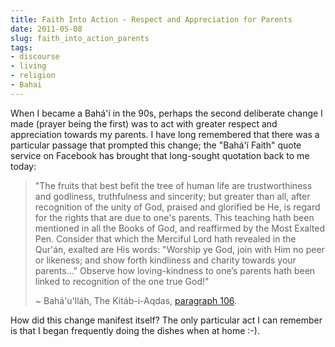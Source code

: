 ```yaml
---
title: Faith Into Action - Respect and Appreciation for Parents
date: 2011-05-08
slug: faith_into_action_parents
tags:
- discourse
- living
- religion
- Bahai
---
```


When I became a Bah&aacute;'&iacute; in the 90s, perhaps the second deliberate
change I made (prayer being the first) was to act with greater respect and
appreciation towards my parents. I have long remembered that there was a
particular passage that prompted this change; the "Bah&aacute;'&iacute; Faith"
quote service on Facebook has brought that long-sought quotation back to me
today:

<!-- truncate -->

> "The fruits that best befit the tree of human life are trustworthiness and
> godliness, truthfulness and sincerity; but greater than all, after recognition
> of the unity of God, praised and glorified be He, is regard for the rights
> that are due to one's parents. This teaching hath been mentioned in all the
> Books of God, and reaffirmed by the Most Exalted Pen. Consider that which the
> Merciful Lord hath revealed in the Qur'&aacute;n, exalted are His words:
> "Worship ye God, join with Him no peer or likeness; and show forth kindliness
> and charity towards your parents&hellip;" Observe how loving-kindness to
> one&#8217;s parents hath been linked to recognition of the one true God!"
>
> ~ Bah&aacute;'u'll&aacute;h, The Kit&aacute;b-i-Aqdas, <a
> href="https://reference.bahai.org/en/t/b/KA/ka-15.html.utf8?query=loving-kindness|parents&action=highlight#gr209">paragraph
> 106</a>.

How did this change manifest itself? The only particular act I can remember is
that I began frequently doing the dishes when at home :-).
